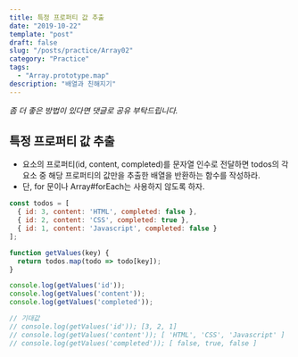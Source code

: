 ```yaml
---
title: 특정 프로퍼티 값 추출
date: "2019-10-22"
template: "post"
draft: false
slug: "/posts/practice/Array02"
category: "Practice"
tags:
  - "Array.prototype.map"
description: "배열과 친해지기"
---
```

<span class="notice">
  <em>좀 더 좋은 방법이 있다면 댓글로 공유 부탁드립니다.</em>
</span>

## 특정 프로퍼티 값 추출
- 요소의 프로퍼티(id, content, completed)를 문자열 인수로 전달하면 todos의 각 요소 중 해당 프로퍼티의 값만을 추출한 배열을 반환하는 함수를 작성하라.
- 단, for 문이나 Array#forEach는 사용하지 않도록 하자.

``` javascript
const todos = [
  { id: 3, content: 'HTML', completed: false },
  { id: 2, content: 'CSS', completed: true },
  { id: 1, content: 'Javascript', completed: false }
];

function getValues(key) {
  return todos.map(todo => todo[key]);
}

console.log(getValues('id'));
console.log(getValues('content'));
console.log(getValues('completed'));

// 기대값
// console.log(getValues('id')); [3, 2, 1]
// console.log(getValues('content')); [ 'HTML', 'CSS', 'Javascript' ]
// console.log(getValues('completed')); [ false, true, false ]
```

<br>
<br>
<br>
<br>
<br>
